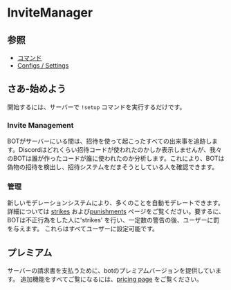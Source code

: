 # InviteManager

## 参照

- [コマンド](/ja/reference/commands.md)
- [Configs / Settings](/ja/reference/settings.md)

## さあ-始めよう

開始するには、サーバーで `!setup` コマンドを実行するだけです。

### Invite Management

BOTがサーバーにいる間は、招待を使って起こったすべての出来事を追跡します。Discordはどれくらい招待コードが使われたのかしか表示しませんが、我々のBOTは誰が作ったコードが誰に使われたのか分析します。これにより、BOTは偽物の招待を検出し、招待システムをだまそうとしている人を確認できます。

### 管理

新しいモデレーションシステムにより、多くのことを自動モデレートできます。詳細については [strikes](/ja/modules/moderation/strikes.md) および[punishments](/ja/modules/moderation/punishments.md) ページをご覧ください。要するに、BOTは不正行為をした人に'strikes' を行い、一定数の警告の後、ユーザーに罰を与えます。 これらはすべてユーザーに設定可能です。

## プレミアム

サーバーの請求書を支払うために、botのプレミアムバージョンを提供しています。 追加機能をすべてご覧になるには、[pricing page]() をご覧ください。
